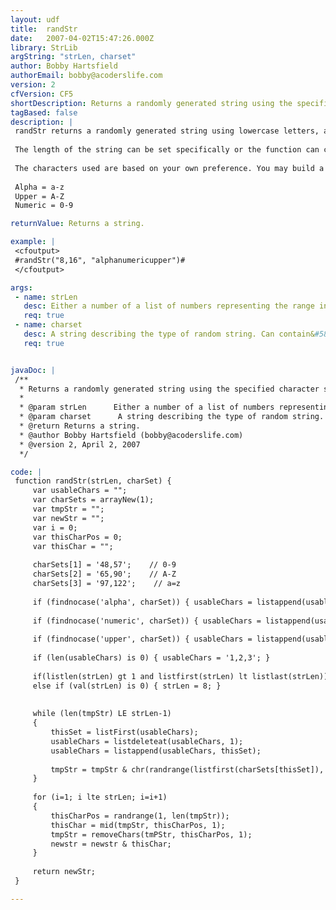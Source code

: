 ```yaml
---
layout: udf
title:  randStr
date:   2007-04-02T15:47:26.000Z
library: StrLib
argString: "strLen, charset"
author: Bobby Hartsfield
authorEmail: bobby@acoderslife.com
version: 2
cfVersion: CF5
shortDescription: Returns a randomly generated string using the specified character sets and length(s)
tagBased: false
description: |
 randStr returns a randomly generated string using lowercase letters, and/or numbers and possible uppercase letters. 
 
 The length of the string can be set specifically or the function can choose a random length within a specified range. eg: &quot;8,16&quot; will generate a string 8 to 16 characters long: &quot;5&quot; would only generate strings with 5 characters.
 
 The characters used are based on your own preference. You may build a 'charset' using any of the three words &quot;alpha, numeric, and upper&quot;.
 
 Alpha = a-z
 Upper = A-Z
 Numeric = 0-9

returnValue: Returns a string.

example: |
 <cfoutput>
 #randStr("8,16", "alphanumericupper")#
 </cfoutput>

args:
 - name: strLen
   desc: Either a number of a list of numbers representing the range in size of the returned string.
   req: true
 - name: charset
   desc: A string describing the type of random string. Can contain&#58; alpha, numeric, and upper.
   req: true


javaDoc: |
 /**
  * Returns a randomly generated string using the specified character sets and length(s)
  * 
  * @param strLen      Either a number of a list of numbers representing the range in size of the returned string. (Required)
  * @param charset      A string describing the type of random string. Can contain: alpha, numeric, and upper. (Required)
  * @return Returns a string. 
  * @author Bobby Hartsfield (bobby@acoderslife.com) 
  * @version 2, April 2, 2007 
  */

code: |
 function randStr(strLen, charSet) {
     var usableChars = "";
     var charSets = arrayNew(1);
     var tmpStr = "";    
     var newStr = "";
     var i = 0;
     var thisCharPos = 0;
     var thisChar = "";
     
     charSets[1] = '48,57';    // 0-9
     charSets[2] = '65,90';    // A-Z
     charSets[3] = '97,122';    // a=z
     
     if (findnocase('alpha', charSet)) { usableChars = listappend(usableChars, 3); }
     
     if (findnocase('numeric', charSet)) { usableChars = listappend(usableChars, 1); }
     
     if (findnocase('upper', charSet)) { usableChars = listappend(usableChars, 2); }
     
     if (len(usableChars) is 0) { usableChars = '1,2,3'; }
 
     if(listlen(strLen) gt 1 and listfirst(strLen) lt listlast(strLen)) { strLen = randrange(listfirst(strLen), listlast(strLen)); }
     else if (val(strLen) is 0) { strLen = 8; }
     
     
     while (len(tmpStr) LE strLen-1)
     {
         thisSet = listFirst(usableChars);
         usableChars = listdeleteat(usableChars, 1);
         usableChars = listappend(usableChars, thisSet);
     
         tmpStr = tmpStr & chr(randrange(listfirst(charSets[thisSet]), listlast(charSets[thisSet])));
     }
     
     for (i=1; i lte strLen; i=i+1)
     {
         thisCharPos = randrange(1, len(tmpStr));
         thisChar = mid(tmpStr, thisCharPos, 1);
         tmpStr = removeChars(tmPStr, thisCharPos, 1);
         newstr = newstr & thisChar;
     }
     
     return newStr;
 }

---
```


